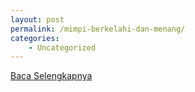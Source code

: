 ```yaml
---
layout: post
permalink: /mimpi-berkelahi-dan-menang/
categories:
    - Uncategorized
---
```


[Baca Selengkapnya](/05)